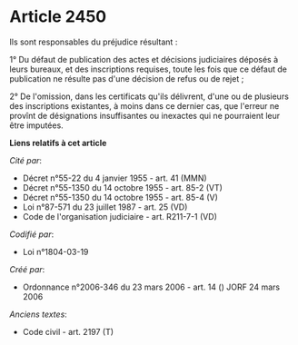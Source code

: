 # Article 2450

Ils sont responsables du préjudice résultant :

1° Du défaut de publication des actes et décisions judiciaires déposés à leurs bureaux, et des inscriptions requises, toute
les fois que ce défaut de publication ne résulte pas d'une décision de refus ou de rejet ;

2° De l'omission, dans les certificats qu'ils délivrent, d'une ou de plusieurs des inscriptions existantes, à moins dans ce
dernier cas, que l'erreur ne provînt de désignations insuffisantes ou inexactes qui ne pourraient leur être imputées.

**Liens relatifs à cet article**

_Cité par_:

  - Décret n°55-22 du 4 janvier 1955 - art. 41 (MMN)
  - Décret n°55-1350 du 14 octobre 1955 - art. 85-2 (VT)
  - Décret n°55-1350 du 14 octobre 1955 - art. 85-4 (V)
  - Loi n°87-571 du 23 juillet 1987 - art. 25 (VD)
  - Code de l'organisation judiciaire - art. R211-7-1 (VD)

_Codifié par_:

  - Loi n°1804-03-19

_Créé par_:

  - Ordonnance n°2006-346 du 23 mars 2006 - art. 14 () JORF 24 mars 2006

_Anciens textes_:

  - Code civil - art. 2197 (T)
